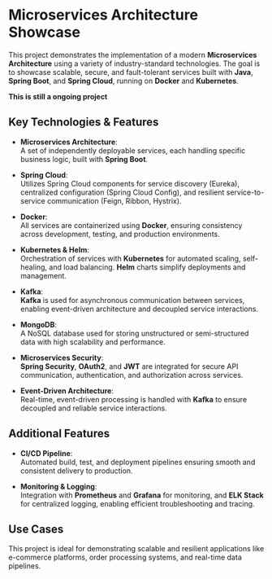 # Microservices Architecture Showcase

This project demonstrates the implementation of a modern **Microservices Architecture** using a variety of industry-standard technologies. The goal is to showcase scalable, secure, and fault-tolerant services built with **Java**, **Spring Boot**, and **Spring Cloud**, running on **Docker** and **Kubernetes**.

**This is still a ongoing project**

## Key Technologies & Features

- **Microservices Architecture**:  
  A set of independently deployable services, each handling specific business logic, built with **Spring Boot**.

- **Spring Cloud**:  
  Utilizes Spring Cloud components for service discovery (Eureka), centralized configuration (Spring Cloud Config), and resilient service-to-service communication (Feign, Ribbon, Hystrix).

- **Docker**:  
  All services are containerized using **Docker**, ensuring consistency across development, testing, and production environments.

- **Kubernetes & Helm**:  
  Orchestration of services with **Kubernetes** for automated scaling, self-healing, and load balancing. **Helm** charts simplify deployments and management.

- **Kafka**:  
  **Kafka** is used for asynchronous communication between services, enabling event-driven architecture and decoupled service interactions.

- **MongoDB**:  
  A NoSQL database used for storing unstructured or semi-structured data with high scalability and performance.

- **Microservices Security**:  
  **Spring Security**, **OAuth2**, and **JWT** are integrated for secure API communication, authentication, and authorization across services.

- **Event-Driven Architecture**:  
  Real-time, event-driven processing is handled with **Kafka** to ensure decoupled and reliable service interactions.

## Additional Features

- **CI/CD Pipeline**:  
  Automated build, test, and deployment pipelines ensuring smooth and consistent delivery to production.

- **Monitoring & Logging**:  
  Integration with **Prometheus** and **Grafana** for monitoring, and **ELK Stack** for centralized logging, enabling efficient troubleshooting and tracing.

## Use Cases

This project is ideal for demonstrating scalable and resilient applications like e-commerce platforms, order processing systems, and real-time data pipelines.
